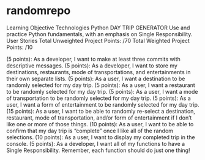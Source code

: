 # randomrepo


Learning Objective
Technologies
Python
DAY TRIP GENERATOR
Use and practice Python fundamentals, with an emphasis on Single Responsibility.
User Stories
Total Unweighted Project Points: /70 Total Weighted Project Points: /10


(5 points): As a developer, I want to make at least three commits with descriptive messages.
(5 points): As a developer, I want to store my destinations, restaurants, mode of transportations, and entertainments in their own separate lists.
(5 points): As a user, I want a destination to be randomly selected for my day trip.
(5 points): As a user, I want a restaurant to be randomly selected for my day trip.
(5 points): As a user, I want a mode of transportation to be randomly selected for my day trip.
(5 points): As a user, I want a form of entertainment to be randomly selected for my day trip.
(15 points): As a user, I want to be able to randomly re-select a destination, restaurant, mode of transportation, and/or form of entertainment if I don’t like one or more of those things.
(10 points): As a user, I want to be able to confirm that my day trip is “complete” once I like all of the random selections.
(10 points): As a user, I want to display my completed trip in the console.
(5 points): As a developer, I want all of my functions to have a Single Responsibility. Remember, each function should do just one thing!